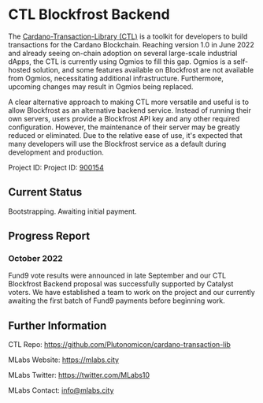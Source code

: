 # CTL Blockfrost Backend

The [Cardano-Transaction-Library (CTL)](https://github.com/Plutonomicon/cardano-transaction-lib) is a toolkit for developers to build transactions for the Cardano Blockchain. Reaching version 1.0 in June 2022 and already seeing on-chain adoption on several large-scale industrial dApps, the CTL is currently using Ogmios to fill this gap. Ogmios is a self-hosted solution, and some features available on Blockfrost are not available from Ogmios, necessitating additional infrastructure. Furthermore, upcoming changes may result in Ogmios being replaced.

A clear alternative approach to making CTL more versatile and useful is to allow Blockfrost as an alternative backend service. Instead of running their own servers, users provide a Blockfrost API key and any other required configuration. However, the maintenance of their server may be greatly reduced or eliminated. Due to the relative ease of use, it's expected that many developers will use the Blockfrost service as a default during development and production.

Project ID: Project ID: [900154](https://docs.google.com/spreadsheets/d/1bfnWFa94Y7Zj0G7dtpo9W1nAYGovJbswipxiHT4UE3g/edit#gid=917336114)

## Current Status

Bootstrapping. Awaiting initial payment.

## Progress Report

### October 2022

Fund9 vote results were announced in late September and our CTL Blockfrost Backend proposal was successfully supported by Catalyst voters. We have established a team to work on the project and our currently awaiting the first batch of Fund9 payments before beginning work.

## Further Information

CTL Repo: https://github.com/Plutonomicon/cardano-transaction-lib

MLabs Website: https://mlabs.city

MLabs Twitter: https://twitter.com/MLabs10

MLabs Contact: info@mlabs.city
